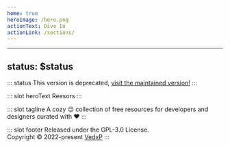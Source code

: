 ```yaml
---
home: true
heroImage: /hero.png
actionText: Dive In
actionLink: /sections/
---
```


---

## status: $status

::: status
This version is deprecated, [visit the maintained version!](https://reesors.vercel.app/)
:::

::: slot heroText
Reesors
:::

::: slot tagline
A cozy 😌 collection of free resources for developers and designers curated with ♥️
:::

::: slot footer
Released under the GPL-3.0 License.<br>
Copyright © 2022-present [VedxP](https://github.com/VedxP)
:::
